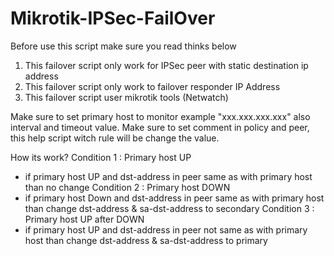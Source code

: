 # Mikrotik-IPSec-FailOver
Before use this script make sure you read thinks below

1. This failover script only work for IPSec peer with static destination ip address
2. This failover script only work to failover responder IP Address
2. This failover script user mikrotik tools (Netwatch)

Make sure to set primary host to monitor example "xxx.xxx.xxx.xxx" also interval and timeout value.
Make sure to set comment in policy and peer, this help script witch rule will be change the value.

How its work?
Condition 1 : Primary host UP
- if primary host UP and dst-address in peer same as with primary host than no change
Condition 2 : Primary host DOWN
- if primary host Down and dst-address in peer same as with primary host than change dst-address & sa-dst-address to secondary
Condition 3 : Primary host UP after DOWN
- if primary host UP and dst-address in peer not same as with primary host than change dst-address & sa-dst-address to primary
